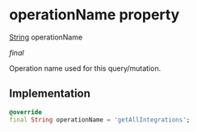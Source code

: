 


# operationName property






[String](https://api.dart.dev/stable/2.12.3/dart-core/String-class.html) operationName
  
_final_



<p>Operation name used for this query/mutation.</p>



## Implementation

```dart
@override
final String operationName = 'getAllIntegrations';


```







